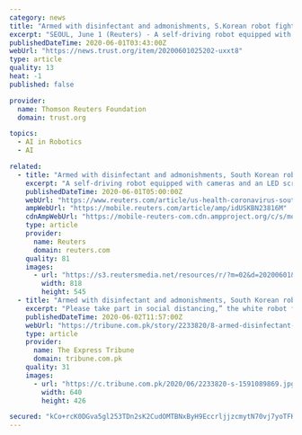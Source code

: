 ```yaml
---
category: news
title: "Armed with disinfectant and admonishments, S.Korean robot fights coronavirus spread"
excerpt: "SEOUL, June 1 (Reuters) - A self-driving robot equipped with cameras and an LED screen greets visitors at the lobby in the headquarters of South Korea's largest mobile operator, checking their temperature,"
publishedDateTime: 2020-06-01T03:43:00Z
webUrl: "https://news.trust.org/item/20200601025202-uxxt8"
type: article
quality: 13
heat: -1
published: false

provider:
  name: Thomson Reuters Foundation
  domain: trust.org

topics:
  - AI in Robotics
  - AI

related:
  - title: "Armed with disinfectant and admonishments, South Korean robot fights coronavirus spread"
    excerpt: "A self-driving robot equipped with cameras and an LED screen greets visitors at the lobby in the headquarters of South Korea's largest mobile operator, checking their temperature, dispensing hand sanitiser and disinfecting the floor."
    publishedDateTime: 2020-06-01T05:00:00Z
    webUrl: "https://www.reuters.com/article/us-health-coronavirus-southkorea-robots-idUSKBN23816M"
    ampWebUrl: "https://mobile.reuters.com/article/amp/idUSKBN23816M"
    cdnAmpWebUrl: "https://mobile-reuters-com.cdn.ampproject.org/c/s/mobile.reuters.com/article/amp/idUSKBN23816M"
    type: article
    provider:
      name: Reuters
      domain: reuters.com
    quality: 81
    images:
      - url: "https://s3.reutersmedia.net/resources/r/?m=02&d=20200601&t=2&i=1520590902&w=&fh=545px&fw=&ll=&pl=&sq=&r=LYNXMPEG50147"
        width: 818
        height: 545
  - title: "Armed with disinfectant and admonishments, South Korean robot fights coronavirus spread"
    excerpt: "Please take part in social distancing,” the white robot firmly but politely reminds three SK Telecom employees who stand chatting nearby. Corporate Korea has long been used robotics for tasks including manufacturing and cleaning,"
    publishedDateTime: 2020-06-02T11:57:00Z
    webUrl: "https://tribune.com.pk/story/2233820/8-armed-disinfectant-admonishments-south-korean-robot-fights-coronavirus-spread/"
    type: article
    provider:
      name: The Express Tribune
      domain: tribune.com.pk
    quality: 31
    images:
      - url: "https://c.tribune.com.pk/2020/06/2233820-s-1591089869.jpg"
        width: 640
        height: 426

secured: "kCo+rcK0DGva5gl253TDn2sK2CudOMTBNxByH9EccrljjzcmytN70vj7yoTFK/uXY04p+Ax8PXo15LVwzXLHlrKmWInkEkiKBuZ83ONIRvffhx7SSUc0RG32nIp880YTksIkeTg3BOaeUIZL8kNP7J+Jj7ibwUIMRVpZbEB6oirwAK+/flxMgpR0tnkE1PK81ldEYQn/pkwcNjuxlH0Aa1xKSp4GzWxEzDc3ftk5XuvMGxPOjeWhTBy58sp2vQQXpDkXpzpE+ELDukNLLVA2ppX6QXdvent3JYt4SARv38OhrZg6kJqylEgrLwxrSGfU;8vlsQkKgKDouziZYkR5S3Q=="
---
```


